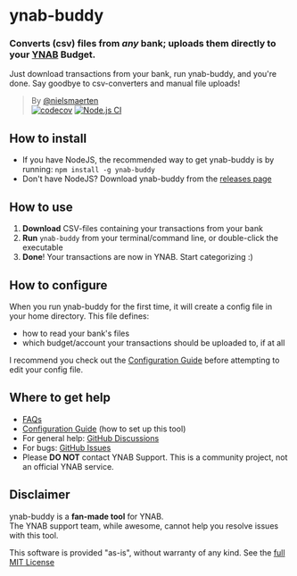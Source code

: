 # ynab-buddy

### Converts (csv) files from *any* bank; uploads them directly to your [YNAB](https://youneedabudget.com) Budget.

Just download transactions from your bank, run ynab-buddy, and you're done. Say goodbye to csv-converters and manual file uploads!

> By [@nielsmaerten](https://github.com/nielsmaerten)  
> [![codecov](https://codecov.io/gh/nielsmaerten/ynab-buddy/branch/main/graph/badge.svg?token=W3P5UTSTU6)](https://codecov.io/gh/nielsmaerten/ynab-buddy)
> [![Node.js CI](https://github.com/nielsmaerten/ynab-buddy/actions/workflows/node.js.yml/badge.svg)](https://github.com/nielsmaerten/ynab-buddy/actions/workflows/node.js.yml)

## How to install

* If you have NodeJS, the recommended way to get ynab-buddy is by running: `npm install -g ynab-buddy`
* Don't have NodeJS? Download ynab-buddy from the [releases page](https://github.com/nielsmaerten/ynab-buddy/releases)

## How to use

1. **Download** CSV-files containing your transactions from your bank
2. **Run** `ynab-buddy` from your terminal/command line, or double-click the executable
3. **Done**! Your transactions are now in YNAB. Start categorizing :)

## How to configure

When you run ynab-buddy for the first time, it will create a config file in your home directory. This file defines:

* how to read your bank's files
* which budget/account your transactions should be uploaded to, if at all

I recommend you check out the [Configuration Guide](./docs/how-to-configure.md) before attempting to edit your config file.

## Where to get help

* [FAQs](./docs/FAQ.md)
* [Configuration Guide](./docs/how-to-configure.md) (how to set up this tool)
* For general help: [GitHub Discussions](https://github.com/nielsmaerten/ynab-buddy/discussions) 
* For bugs: [GitHub Issues](https://github.com/nielsmaerten/ynab-buddy/issues)
* Please **DO NOT** contact YNAB Support. This is a community project, not an official YNAB service.

## Disclaimer

ynab-buddy is a **fan-made tool** for YNAB.  
The YNAB support team, while awesome, cannot help you resolve issues with this tool.  

This software is provided "as-is", without warranty of any kind. See the [full MIT License](./LICENSE)
